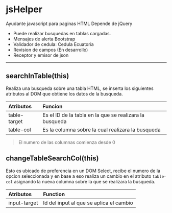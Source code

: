# jsHelper

Ayudante javascript para paginas HTML
Depende de jQuery

* Puede realizar busquedas en tablas cargadas.
* Mensajes de alerta Bootstrap
* Validador de cedula: Cedula Ecuatoria
* Revision de campos (En desarrollo)
* Receptor y emisor de json

***

## searchInTable(this)

Realiza una busqueda sobre una tabla HTML, se inserta los siguientes atributos al DOM que obtiene los datos de la busqueda.

| Atributos    | Funcion                                                    |
|:------------ |:---------------------------------------------------------- |
| table-target | Es el ID de la tabla en la que se realizara la busqueda    |
| table-col    | Es la columna sobre la cual realizara la busqueda          |

> El numero de las columnas comienza desde 0

## changeTableSearchCol(this)

Esto es ubicado de preferencia en un DOM Select, recibe el numero de la opcion seleccionada y en base a eso realiza un cambio en el atributo `table-col` asignando la nueva columna sobre la que se realizara la busqueda.

| Atributos    | Function                                |
|:------------ |:--------------------------------------- |
| input-target | Id del input al que se aplica el cambio |